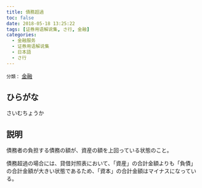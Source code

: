 ```yaml
---
title: 債務超過
toc: false
date: 2018-05-18 13:25:22
tags: [证券用语解说集, さ行, 金融]
categories:
  - 金融服务
  - 证券用语解说集
  - 日本語
  - さ行
---
```


`分類：` [金融](/tags/金融/)

## ひらがな

さいむちょうか

## 説明

債務者の負担する債務の額が、資産の額を上回っている状態のこと。

債務超過の場合には、貸借対照表において、「資産」の合計金額よりも「負債」の合計金額が大きい状態であるため、「資本」の合計金額はマイナスになっている。
